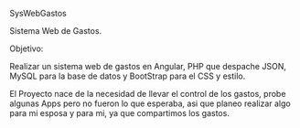 SysWebGastos

Sistema Web de Gastos.

Objetivo:

Realizar un sistema web de gastos en Angular, PHP que despache JSON, MySQL para la base de datos y BootStrap para el CSS y estilo.

El Proyecto nace de la necesidad de llevar el control de los gastos, probe algunas Apps pero no fueron lo que esperaba, asi que planeo realizar algo para mi esposa y para mi, ya que compartimos los gastos.